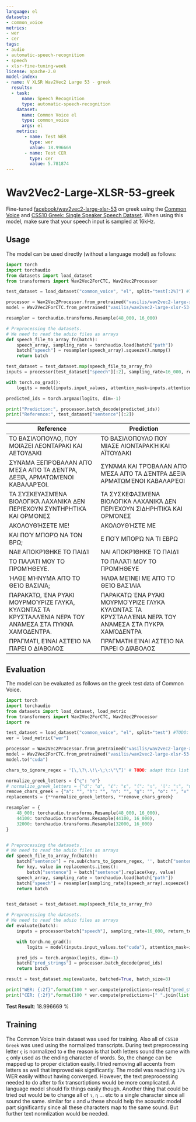 ```yaml
---
language: el
datasets:
- common_voice
metrics:
- wer
- cer
tags:
- audio
- automatic-speech-recognition
- speech
- xlsr-fine-tuning-week
license: apache-2.0
model-index:
- name: V XLSR Wav2Vec2 Large 53 - greek
  results:
  - task: 
      name: Speech Recognition
      type: automatic-speech-recognition
    dataset:
      name: Common Voice el
      type: common_voice
      args: el
    metrics:
       - name: Test WER
         type: wer
         value: 18.996669
       - name: Test CER
         type: cer
         value: 5.781874
---
```


# Wav2Vec2-Large-XLSR-53-greek

Fine-tuned [facebook/wav2vec2-large-xlsr-53](https://huggingface.co/facebook/wav2vec2-large-xlsr-53) on greek using the [Common Voice](https://huggingface.co/datasets/common_voice)  and [CSS10 Greek: Single Speaker Speech Dataset](https://www.kaggle.com/bryanpark/greek-single-speaker-speech-dataset).
When using this model, make sure that your speech input is sampled at 16kHz.

## Usage

The model can be used directly (without a language model) as follows:

```python
import torch
import torchaudio
from datasets import load_dataset
from transformers import Wav2Vec2ForCTC, Wav2Vec2Processor

test_dataset = load_dataset("common_voice", "el", split="test[:2%]") #TODO: replace {lang_id} in your language code here. Make sure the code is one of the *ISO codes* of [this](https://huggingface.co/languages) site.

processor = Wav2Vec2Processor.from_pretrained("vasilis/wav2vec2-large-xlsr-53-greek") #TODO: replace {model_id} with your model id. The model id consists of {your_username}/{your_modelname}, *e.g.* `elgeish/wav2vec2-large-xlsr-53-arabic`
model = Wav2Vec2ForCTC.from_pretrained("vasilis/wav2vec2-large-xlsr-53-greek") #TODO: replace {model_id} with your model id. The model id consists of {your_username}/{your_modelname}, *e.g.* `elgeish/wav2vec2-large-xlsr-53-arabic`

resampler = torchaudio.transforms.Resample(48_000, 16_000)

# Preprocessing the datasets.
# We need to read the aduio files as arrays
def speech_file_to_array_fn(batch):
    speech_array, sampling_rate = torchaudio.load(batch["path"])
    batch["speech"] = resampler(speech_array).squeeze().numpy()
    return batch

test_dataset = test_dataset.map(speech_file_to_array_fn)
inputs = processor(test_dataset["speech"][:2], sampling_rate=16_000, return_tensors="pt", padding=True)

with torch.no_grad():
    logits = model(inputs.input_values, attention_mask=inputs.attention_mask).logits

predicted_ids = torch.argmax(logits, dim=-1)

print("Prediction:", processor.batch_decode(predicted_ids))
print("Reference:", test_dataset["sentence"][:2])
```
| Reference     | Prediction |
| ------------- | ------------- |
| ΤΟ ΒΑΣΙΛΌΠΟΥΛΟ, ΠΟΥ ΜΟΙΆΖΕΙ ΛΕΟΝΤΑΡΆΚΙ ΚΑΙ ΑΕΤΟΥΔΆΚΙ | ΤΟ ΒΑΣΙΛΌΠΟΥΛΟ ΠΟΥ ΜΙΑΣΕ ΛΙΟΝΤΑΡΑΚΉ ΚΑΙ ΑΪΤΟΥΔΆΚΙ |
| ΣΥΝΆΜΑ ΞΕΠΡΌΒΑΛΑΝ ΑΠΌ ΜΈΣΑ ΑΠΌ ΤΑ ΔΈΝΤΡΑ, ΔΕΞΙΆ, ΑΡΜΑΤΩΜΈΝΟΙ ΚΑΒΑΛΑΡΈΟΙ. | ΣΥΝΆΜΑ ΚΑΙ ΤΡΌΒΑΛΑΝ ΑΠΌ ΜΈΣΑ ΑΠΌ ΤΑ ΔΈΝΤΡΑ ΔΕΞΙΆ ΑΡΜΑΤΩΜΈΝΟΙ ΚΑΒΑΛΑΡΈΟΙ |
| ΤΑ ΣΥΣΚΕΥΑΣΜΈΝΑ ΒΙΟΛΟΓΙΚΆ ΛΑΧΑΝΙΚΆ ΔΕΝ ΠΕΡΙΈΧΟΥΝ ΣΥΝΤΗΡΗΤΙΚΆ ΚΑΙ ΟΡΜΌΝΕΣ | ΤΑ ΣΥΣΚΕΦΑΣΜΈΝΑ ΒΙΟΛΟΓΙΚΆ ΛΑΧΑΝΙΚΆ ΔΕΝ ΠΕΡΙΈΧΟΥΝ ΣΙΔΗΡΗΤΙΚΆ ΚΑΙ ΟΡΜΌΝΕΣ |
| ΑΚΟΛΟΥΘΉΣΕΤΕ ΜΕ! | ΑΚΟΛΟΥΘΉΣΤΕ ΜΕ |
| ΚΑΙ ΠΟΎ ΜΠΟΡΏ ΝΑ ΤΟΝ ΒΡΩ; | Ε ΠΟΎ ΜΠΟΡΏ ΝΑ ΤΙ ΕΒΡΩ |
| ΝΑΙ! ΑΠΟΚΡΊΘΗΚΕ ΤΟ ΠΑΙΔΊ | ΝΑΙ ΑΠΟΚΡΊΘΗΚΕ ΤΟ ΠΑΙΔΊ |
| ΤΟ ΠΑΛΆΤΙ ΜΟΥ ΤΟ ΠΡΟΜΉΘΕΥΕ. | ΤΟ ΠΑΛΆΤΙ ΜΟΥ ΤΟ ΠΡΟΜΉΘΕΥΕ |
| ΉΛΘΕ ΜΉΝΥΜΑ ΑΠΌ ΤΟ ΘΕΊΟ ΒΑΣΙΛΙΆ; | ΉΛΘΑ ΜΕΊΝΕΙ ΜΕ ΑΠΌ ΤΟ ΘΕΊΟ ΒΑΣΊΛΙΑ |
| ΠΑΡΑΚΆΤΩ, ΈΝΑ ΡΥΆΚΙ ΜΟΥΡΜΟΎΡΙΖΕ ΓΛΥΚΆ, ΚΥΛΏΝΤΑΣ ΤΑ ΚΡΥΣΤΑΛΛΈΝΙΑ ΝΕΡΆ ΤΟΥ ΑΝΆΜΕΣΑ ΣΤΑ ΠΥΚΝΆ ΧΑΜΌΔΕΝΤΡΑ. | ΠΑΡΑΚΆΤΩ ΈΝΑ ΡΥΆΚΙ ΜΟΥΡΜΟΎΡΙΖΕ ΓΛΥΚΆ ΚΥΛΏΝΤΑΣ ΤΑ ΚΡΥΣΤΑΛΛΈΝΙΑ ΝΕΡΆ ΤΟΥ ΑΝΆΜΕΣΑ ΣΤΑ ΠΥΚΡΆ ΧΑΜΌΔΕΝΤΡΑ |
| ΠΡΆΓΜΑΤΙ, ΕΊΝΑΙ ΑΣΤΕΊΟ ΝΑ ΠΆΡΕΙ Ο ΔΙΆΒΟΛΟΣ | ΠΡΆΓΜΑΤΗ ΕΊΝΑΙ ΑΣΤΕΊΟ ΝΑ ΠΆΡΕΙ Ο ΔΙΆΒΟΛΟΣ |

## Evaluation

The model can be evaluated as follows on the greek test data of Common Voice.


```python
import torch
import torchaudio
from datasets import load_dataset, load_metric
from transformers import Wav2Vec2ForCTC, Wav2Vec2Processor
import re

test_dataset = load_dataset("common_voice", "el", split="test") #TODO: replace {lang_id} in your language code here. Make sure the code is one of the *ISO codes* of [this](https://huggingface.co/languages) site.
wer = load_metric("wer")

processor = Wav2Vec2Processor.from_pretrained("vasilis/wav2vec2-large-xlsr-53-greek") #TODO: replace {model_id} with your model id. The model id consists of {your_username}/{your_modelname}, *e.g.* `elgeish/wav2vec2-large-xlsr-53-arabic`
model = Wav2Vec2ForCTC.from_pretrained("vasilis/wav2vec2-large-xlsr-53-greek") #TODO: replace {model_id} with your model id. The model id consists of {your_username}/{your_modelname}, *e.g.* `elgeish/wav2vec2-large-xlsr-53-arabic`
model.to("cuda")

chars_to_ignore_regex = '[\,\?\.\!\-\;\:\"\“]' # TODO: adapt this list to include all special characters you removed from the data

normalize_greek_letters = {"ς": "σ"}
# normalize_greek_letters = {"ά": "α", "έ": "ε", "ί": "ι", 'ϊ': "ι", "ύ": "υ", "ς": "σ", "ΐ": "ι", 'ϋ': "υ", "ή": "η", "ώ": "ω", 'ό': "ο"}
remove_chars_greek = {"a": "", "h": "", "n": "", "g": "", "o": "", "v": "", "e": "", "r": "", "t": "", "«": "", "»": "", "m": "", '́': '', "·": "", "’": "", '´': ""}
replacements = {**normalize_greek_letters, **remove_chars_greek}

resampler = {
    48_000: torchaudio.transforms.Resample(48_000, 16_000),
    44100: torchaudio.transforms.Resample(44100, 16_000),
    32000: torchaudio.transforms.Resample(32000, 16_000)
}


# Preprocessing the datasets.
# We need to read the aduio files as arrays
def speech_file_to_array_fn(batch):
    batch["sentence"] = re.sub(chars_to_ignore_regex, '', batch["sentence"]).lower()
    for key, value in replacements.items():
        batch["sentence"] = batch["sentence"].replace(key, value)
    speech_array, sampling_rate = torchaudio.load(batch["path"])
    batch["speech"] = resampler[sampling_rate](speech_array).squeeze().numpy()
    return batch


test_dataset = test_dataset.map(speech_file_to_array_fn)

# Preprocessing the datasets.
# We need to read the aduio files as arrays
def evaluate(batch):
    inputs = processor(batch["speech"], sampling_rate=16_000, return_tensors="pt", padding=True)

    with torch.no_grad():
        logits = model(inputs.input_values.to("cuda"), attention_mask=inputs.attention_mask.to("cuda")).logits

    pred_ids = torch.argmax(logits, dim=-1)
    batch["pred_strings"] = processor.batch_decode(pred_ids)
    return batch

result = test_dataset.map(evaluate, batched=True, batch_size=8)

print("WER: {:2f}".format(100 * wer.compute(predictions=result["pred_strings"], references=result["sentence"])))
print("CER: {:2f}".format(100 * wer.compute(predictions=[" ".join(list(entry)) for entry in result["pred_strings"]], references=[" ".join(list(entry)) for entry in result["sentence"]])))

```

**Test Result**:  18.996669 %


## Training


The Common Voice train dataset was used for training. Also all of `CSS10 Greek` was used using the normalized transcripts.
During text preprocessing letter `ς` is normalized to `σ` the reason is that both letters sound the same with `ς` only used as the ending character of words. So, the change can be mapped up to proper dictation easily. I tried removing all accents from letters as well that improved `WER` significantly. The model was reaching `17%` WER easily without having converged. However, the text preprocessing needed to do after to fix transcrtiptions would be more complicated. A language model should fix things easily though. Another thing that could be tried out would be to change all of `ι`, `η` ... etc to a single character since all sound the same. similar for `o` and `ω` these should help the acoustic model part significantly since all these characters map to the same sound. But further text normlization would be needed.




